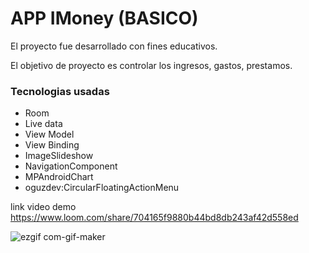 # APP IMoney (BASICO)


El proyecto fue desarrollado con fines educativos.

El objetivo de proyecto es controlar los ingresos, gastos, prestamos.

### Tecnologias usadas

- Room 
- Live data
- View Model
- View Binding
- ImageSlideshow
- NavigationComponent
- MPAndroidChart
- oguzdev:CircularFloatingActionMenu

link video demo https://www.loom.com/share/704165f9880b44bd8db243af42d558ed



![ezgif com-gif-maker](https://user-images.githubusercontent.com/35823155/136715675-2cd94cbf-52a9-40bb-890c-ed30e6e736e9.gif)
